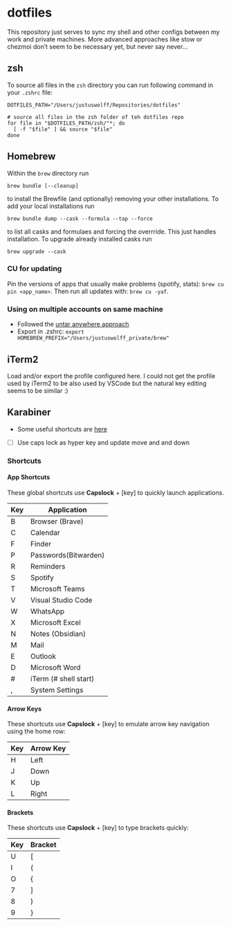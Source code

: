 # dotfiles

This repository just serves to sync my shell and other configs between my work and private machines.
More advanced approaches like stow or chezmoi don’t seem to be necessary yet, but never say never...

## zsh

To source all files in the `zsh` directory you can run following command in your `.zshrc` file:

```shell
DOTFILES_PATH="/Users/justuswolff/Repositories/dotfiles"

# source all files in the zsh folder of teh dotfiles repo
for file in "$DOTFILES_PATH/zsh/"*; do
  [ -f "$file" ] && source "$file"
done
```

## Homebrew

Within the `brew` directory run

```shell
brew bundle [--cleanup]
```

to install the Brewfile (and optionally) removing your other installations. To add your local installations run

```shell
brew bundle dump --cask --formula --tap --force
```

to list all casks and formulaes and forcing the overrride. This just handles installation. To upgrade already installed casks run

```shell
brew upgrade --cask
```

### CU for updating

Pin the versions of apps that usually make problems (spotify, stats): `brew cu pin <app_name>`. Then run all updates with: `brew cu -yaf`.

### Using on multiple accounts on same machine

- Followed the [untar anywhere approach](https://stackoverflow.com/questions/41840479/how-to-use-homebrew-on-a-multi-user-macos-sierra-setup)
- Export in .zshrc: `export HOMEBREW_PREFIX="/Users/justuswolff_private/brew"`

## iTerm2

Load and/or export the profile configured here. I could not get the profile used by iTerm2 to be also used by VSCode but the natural key editing seems to be similar :)

## Karabiner

- Some useful shortcuts are [here](https://ke-complex-modifications.pqrs.org/)
- [ ] Use caps lock as hyper key and update move and and down

### Shortcuts

#### App Shortcuts

These global shortcuts use **Capslock** + [key] to quickly launch applications.

| Key | Application              |
| --- | ------------------------ |
| B   | Browser (Brave)          |
| C   | Calendar                 |
| F   | Finder                   |
| P   | Passwords(Bitwarden)     |
| R   | Reminders                |
| S   | Spotify                  |
| T   | Microsoft Teams          |
| V   | Visual Studio Code       |
| W   | WhatsApp                 |
| X   | Microsoft Excel          |
| N   | Notes (Obsidian)         |
| M   | Mail                     |
| E   | Outlook                  |
| D   | Microsoft Word           |
| #   | iTerm (# shell start) |
| ,   | System Settings          |

#### Arrow Keys

These shortcuts use **Capslock** + [key] to emulate arrow key navigation using the home row:

| Key | Arrow Key |
| --- | --------- |
| H   | Left      |
| J   | Down      |
| K   | Up        |
| L   | Right     |

#### Brackets

These shortcuts use **Capslock** + [key] to type brackets quickly:

| Key | Bracket |
| --- | ------- |
| U   | [       |
| I   | (       |
| O   | {       |
| 7   | ]       |
| 8   | )       |
| 9   | }       |
